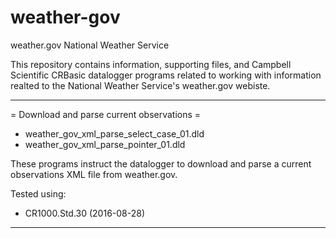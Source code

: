 # weather-gov
weather.gov National Weather Service

This repository contains information, supporting files, and Campbell Scientific CRBasic datalogger programs related to working with information realted to the National Weather Service's weather.gov webiste.

----
= Download and parse current observations =
+ weather_gov_xml_parse_select_case_01.dld
+ weather_gov_xml_parse_pointer_01.dld

These programs instruct the datalogger to download and parse a current observations XML file from weather.gov.

Tested using: 
  * CR1000.Std.30 (2016-08-28)
----
